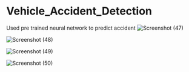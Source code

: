 # Vehicle_Accident_Detection
Used pre trained neural network to predict accident
![Screenshot (47)](https://user-images.githubusercontent.com/55179393/230686942-4e3fd37a-bed9-46b1-86da-04b0ede06e4e.png)

![Screenshot (48)](https://user-images.githubusercontent.com/55179393/230686961-18eb763c-a0e3-47d6-bdb4-3ce85201d603.png)

![Screenshot (49)](https://user-images.githubusercontent.com/55179393/230686871-d5b12bae-52aa-43d1-b956-903b6aef30eb.png)

![Screenshot (50)](https://user-images.githubusercontent.com/55179393/230686895-6d3ea0cc-def4-4294-b12c-e4165da2ef10.png)
